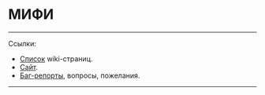 МИФИ
=====

------------------------------------------------------------------------
Ссылки:
  * [Список](https://github.com/abcdw/mephi/wiki/_pages) wiki-страниц.
  * [Сайт](http://abcdw.github.com/mephi/).
  * [Баг-репорты](https://github.com/abcdw/mephi/issues?state=open), вопросы, пожелания.

------------------------------------------------------------------------
